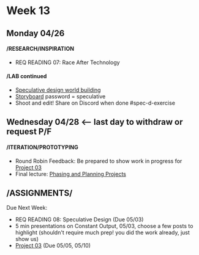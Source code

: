 # Week 13
## Monday 04/26 

#### /RESEARCH/INSPIRATION

* REQ READING 07: Race After Technology 

#### /LAB continued 

* [Speculative design world building](https://docs.google.com/document/d/1a8WdFovmB8ONxMZkmC-SiO_y999h7VncJWHa5ciCg0Y/edit?usp=sharing) 
* [Storyboard](https://miro.com/app/board/o9J_lJf8wTg=/) password = speculative 
* Shoot and edit! Share on Discord when done #spec-d-exercise


## Wednesday 04/28 <-- last day to withdraw or request P/F

#### /ITERATION/PROTOTYPING

* Round Robin Feedback: Be prepared to show work in progress for [Project 03](Project3_Seatbelts.md)
* Final lecture: [Phasing and Planning Projects ](https://docs.google.com/presentation/d/1xHLW_uusm9RzCBOy9Yc-LxN5Mj80Uu6gZynTCVDLDRU/edit?usp=sharing)

## /ASSIGNMENTS/

Due Next Week:
* REQ READING 08: Speculative Design (Due 05/03)
* 5 min presentations on Constant Output, 05/03, choose a few posts to highlight (shouldn't require much prep! you did the work already, just show us) 
* [Project 03](Project3_Seatbelts.md) (Due 05/05, 05/10)
